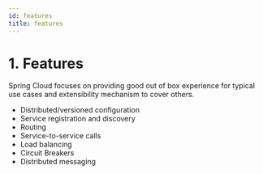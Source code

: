 ```yaml
---
id: features 
title: features
---
```

#  1. Features

Spring Cloud focuses on providing good out of box experience for typical use cases and extensibility mechanism to cover others.

* Distributed/versioned configuration
* Service registration and discovery
* Routing
* Service-to-service calls
* Load balancing
* Circuit Breakers
* Distributed messaging



